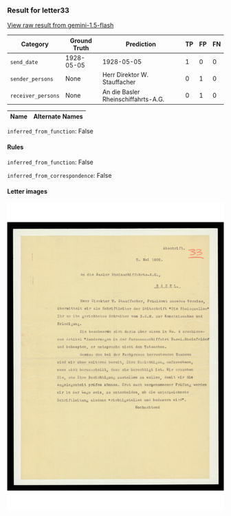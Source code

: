 ### Result for letter33
[View raw result from gemini-1.5-flash](https://github.com/RISE-UNIBAS/humanities_data_benchmark/blob/main/results/2025-04-01/T15/request_T15_letter33.json)

| Category          | Ground Truth | Prediction | TP | FP | FN |
|------------------|--------------|------------|----|----|----|
| `send_date`        | 1928-05-05 | 1928-05-05 | 1 | 0 | 0 |
| `sender_persons`  | None | Herr Direktor W. Stauffacher | 0 | 1 | 0 |
| `receiver_persons` | None | An die Basler Rheinschiffahrts-A.G. | 0 | 1 | 0 |

| Name | Alternate Names |
| --- | --- |

`inferred_from_function`: False

#### Rules
`inferred_from_function`: False

`inferred_from_correspondence`: False

#### Letter images

<img src="https://github.com/RISE-UNIBAS/humanities_data_benchmark/blob/main/benchmarks/metadata_extraction/images/letter33_p1.jpg?raw=true" alt="letter33_p1.jpg" width="800px">